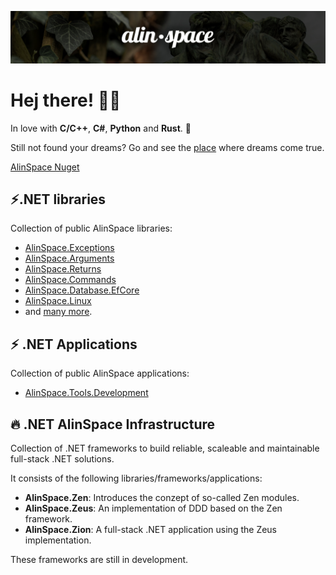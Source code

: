 ![Cover](Assets/Cover04.jpg?raw=true)

# Hej there! 👋😋

In love with **C/C++**, **C#**, **Python** and **Rust**. 🥰

Still not found your dreams? Go and see the [place](https://alin.space) where dreams come true.

[AlinSpace Nuget](https://www.nuget.org/profiles/alin.space)

## ⚡.NET libraries 

Collection of public AlinSpace libraries:

- [AlinSpace.Exceptions](https://github.com/alin-andersen/AlinSpace.Exceptions)
- [AlinSpace.Arguments](https://github.com/alin-andersen/AlinSpace.Arguments)
- [AlinSpace.Returns](https://github.com/alin-andersen/AlinSpace.Optionals)
- [AlinSpace.Commands](https://github.com/alin-andersen/AlinSpace.Commands)
- [AlinSpace.Database.EfCore](https://github.com/alin-andersen/AlinSpace.Database.EfCore)
- [AlinSpace.Linux](https://github.com/alin-andersen/AlinSpace.Linux) 
- and [many more](https://github.com/alin-andersen/AlinSpace.Libraries/).

## ⚡ .NET Applications

Collection of public AlinSpace applications:

- [AlinSpace.Tools.Development](https://github.com/alin-andersen/AlinSpace.Tools.Development)

## 🔥 .NET AlinSpace Infrastructure

Collection of .NET frameworks to build reliable, scaleable and maintainable full-stack .NET solutions.

It consists of the following libraries/frameworks/applications:

- **AlinSpace.Zen**: Introduces the conzept of so-called Zen modules.
- **AlinSpace.Zeus**: An implementation of DDD based on the Zen framework.
- **AlinSpace.Zion**: A full-stack .NET application using the Zeus implementation.

These frameworks are still in development.
